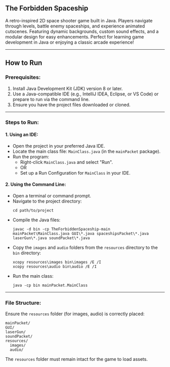 ## **The Forbidden Spaceship**

A retro-inspired 2D space shooter game built in Java. Players navigate through levels, battle enemy spaceships, and experience animated cutscenes. Featuring dynamic backgrounds, custom sound effects, and a modular design for easy enhancements. Perfect for learning game development in Java or enjoying a classic arcade experience!

---

## How to Run

### Prerequisites:
1. Install Java Development Kit (JDK) version 8 or later.
2. Use a Java-compatible IDE (e.g., IntelliJ IDEA, Eclipse, or VS Code) or prepare to run via the command line.
3. Ensure you have the project files downloaded or cloned.

---

### Steps to Run:

#### 1. Using an IDE:
- Open the project in your preferred Java IDE.
- Locate the main class file: `MainClass.java` (in the `mainPacket` package).
- Run the program:
  - Right-click `MainClass.java` and select "Run".
  - OR
  - Set up a Run Configuration for `MainClass` in your IDE.

#### 2. Using the Command Line:
- Open a terminal or command prompt.
- Navigate to the project directory:
  ```
  cd path/to/project
  ```
- Compile the Java files:
  ```
  javac -d bin -cp TheForbiddenSpaceship-main mainPacket\MainClass.java GUI\*.java spaceshipsPacket\*.java laserGun\*.java soundPacket\*.java
  ```
- Copy the `images` and `audio` folders from the `resources` directory to the `bin` directory:
  ```
  xcopy resources\images bin\images /E /I
  xcopy resources\audio bin\audio /E /I
  ```
- Run the main class:
  ```
  java -cp bin mainPacket.MainClass
  ```

---

### File Structure:
Ensure the `resources` folder (for images, audio) is correctly placed:

```
mainPacket/
GUI/
laserGun/
soundPacket/
resources/
  images/
  audio/
```

The `resources` folder must remain intact for the game to load assets.
